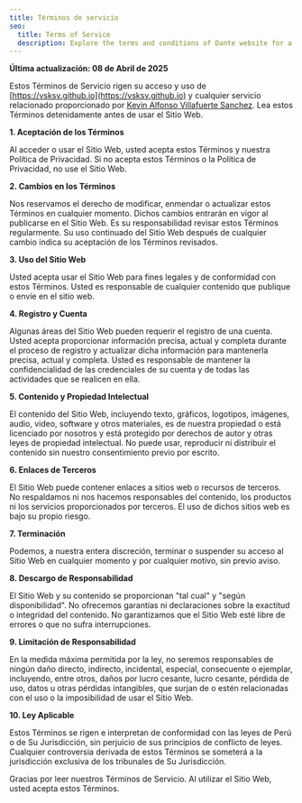 ```yaml
---
title: Términos de servicio
seo:
  title: Terms of Service
  description: Explore the terms and conditions of Dante website for a clear understanding of guidelines and responsibilities.
---
```


**Última actualización: 08 de Abril de 2025**

Estos Términos de Servicio rigen su acceso y uso de [https://vsksv.github.io](https://vsksv.github.io) y cualquier servicio relacionado proporcionado por [Kevin Alfonso Villafuerte Sanchez](https://vsksv.github.io/about/). Lea estos Términos detenidamente antes de usar el Sitio Web.

**1. Aceptación de los Términos**

Al acceder o usar el Sitio Web, usted acepta estos Términos y nuestra Política de Privacidad. Si no acepta estos Términos o la Política de Privacidad, no use el Sitio Web.

**2. Cambios en los Términos**

Nos reservamos el derecho de modificar, enmendar o actualizar estos Términos en cualquier momento. Dichos cambios entrarán en vigor al publicarse en el Sitio Web. Es su responsabilidad revisar estos Términos regularmente. Su uso continuado del Sitio Web después de cualquier cambio indica su aceptación de los Términos revisados.

**3. Uso del Sitio Web**

Usted acepta usar el Sitio Web para fines legales y de conformidad con estos Términos. Usted es responsable de cualquier contenido que publique o envíe en el sitio web.

**4. Registro y Cuenta**

Algunas áreas del Sitio Web pueden requerir el registro de una cuenta. Usted acepta proporcionar información precisa, actual y completa durante el proceso de registro y actualizar dicha información para mantenerla precisa, actual y completa. Usted es responsable de mantener la confidencialidad de las credenciales de su cuenta y de todas las actividades que se realicen en ella.

**5. Contenido y Propiedad Intelectual**

El contenido del Sitio Web, incluyendo texto, gráficos, logotipos, imágenes, audio, video, software y otros materiales, es de nuestra propiedad o está licenciado por nosotros y está protegido por derechos de autor y otras leyes de propiedad intelectual. No puede usar, reproducir ni distribuir el contenido sin nuestro consentimiento previo por escrito.

**6. Enlaces de Terceros**

El Sitio Web puede contener enlaces a sitios web o recursos de terceros. No respaldamos ni nos hacemos responsables del contenido, los productos ni los servicios proporcionados por terceros. El uso de dichos sitios web es bajo su propio riesgo.


**7. Terminación**

Podemos, a nuestra entera discreción, terminar o suspender su acceso al Sitio Web en cualquier momento y por cualquier motivo, sin previo aviso.

**8. Descargo de Responsabilidad**

El Sitio Web y su contenido se proporcionan "tal cual" y "según disponibilidad". No ofrecemos garantías ni declaraciones sobre la exactitud o integridad del contenido. No garantizamos que el Sitio Web esté libre de errores o que no sufra interrupciones.

**9. Limitación de Responsabilidad**

En la medida máxima permitida por la ley, no seremos responsables de ningún daño directo, indirecto, incidental, especial, consecuente o ejemplar, incluyendo, entre otros, daños por lucro cesante, lucro cesante, pérdida de uso, datos u otras pérdidas intangibles, que surjan de o estén relacionadas con el uso o la imposibilidad de usar el Sitio Web.

**10. Ley Aplicable**

Estos Términos se rigen e interpretan de conformidad con las leyes de Perú o de Su Jurisdicción, sin perjuicio de sus principios de conflicto de leyes. Cualquier controversia derivada de estos Términos se someterá a la jurisdicción exclusiva de los tribunales de Su Jurisdicción.

Gracias por leer nuestros Términos de Servicio. Al utilizar el Sitio Web, usted acepta estos Términos.